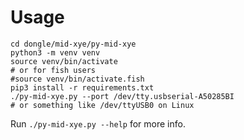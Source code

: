 # Usage
```
cd dongle/mid-xye/py-mid-xye
python3 -m venv venv
source venv/bin/activate
# or for fish users
#source venv/bin/activate.fish
pip3 install -r requirements.txt
./py-mid-xye.py --port /dev/tty.usbserial-A50285BI
# or something like /dev/ttyUSB0 on Linux
```

Run `./py-mid-xye.py --help` for more info.

